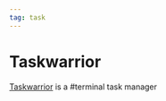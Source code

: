 ```yaml
---
tag: task
---
```

# Taskwarrior
[Taskwarrior](https://taskwarrior.org/) is a #terminal task manager
